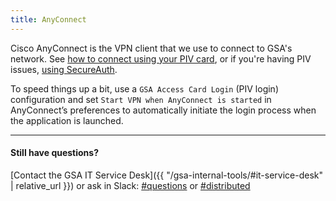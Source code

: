 ```yaml
---
title: AnyConnect
---
```


Cisco AnyConnect is the VPN client that we use to connect to GSA's network. See [how to connect using your PIV card](https://gsa.service-now.com/sp/?id=kb_article&sys_id=6d6753d1dbb73b84c3d674608c96195c), or if you're having PIV issues, [using SecureAuth](https://gsa.service-now.com/sp/?id=kb_article&sys_id=22191902db10774058c2fd721f9619f5).

To speed things up a bit, use a `GSA Access Card Login` (PIV login) configuration and set `Start VPN when AnyConnect is started` in AnyConnect’s preferences to automatically initiate the login process when the application is launched.

---

#### Still have questions?

[Contact the GSA IT Service Desk]({{ "/gsa-internal-tools/#it-service-desk" | relative_url }}) or ask in Slack: [#questions](https://gsa-tts.slack.com/messages/questions/) or [#distributed](https://gsa-tts.slack.com/messages/distributed/)
